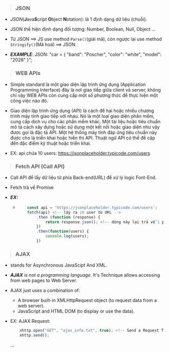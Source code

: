 >### JSON

- *JSON*(**J**ava**S**cript **O**bject **N**otation): là 1 định dạng dữ liệu (chuỗi).
- JSON thể hiện định dạng đối tượng: Number, Boolean, Null, Object ...
- Từ JSON ==> JS use method `Parse()`(giải mã), còn ngược lại use method `Stringify()`(Mã hoá) ==> JSON.

- ***EXAMPLE***: JSON: "car = {
    "band": "Poscher",
    "color": "white",
    "model": "2028"
}";

>### WEB APIs

- Simple standard là một giao diện lập trình ứng dụng (Application Programming Interface) đây là nơi giao tiếp giữa client và server, không chỉ vậy WEB APIs còn cung cấp một số phương thức để thực hiện một công việc nào đó.

- Giao diện lập trình ứng dụng (API) là cách để hai hoặc nhiều chương trình máy tính giao tiếp với nhau. Nó là một loại giao diện phần mềm, cung cấp dịch vụ cho các phần mềm khác. Một tài liệu hoặc tiêu chuẩn mô tả cách xây dựng hoặc sử dụng một kết nối hoặc giao diện như vậy được gọi là đặc tả API. Một hệ thống máy tính đáp ứng tiêu chuẩn này được cho là triển khai hoặc hiển thị API. Thuật ngữ API có thể đề cập đến đặc điểm kỹ thuật hoặc triển khai.

- EX: api chứa 10 users: <https://jsonplaceholder.typicode.com/users>

>### Fetch API (Call API)

- Call API để lấy dữ liệu từ phía Back-end(URL) để xứ lý logic Font-End.
- Fetch trả về Promise

- ***EX:***

  - ```Javascript
        const api = 'https://jsonplaceholder.typicode.com/users';
        fetch(api) <!-- lấy ra 10 user từ URL -->
            .then (function (response) {
                return response.json(); <!-- dòng này lại trả về 1 promise do response.json() cho nên phải xử lý promise bước nữa. -->
            })
            .then(function(users) {
                console.log(users);
            })
    ```


>### AJAX 

- stands for Asynchronous JavaScipt And XML.
- ***AJAX*** *is not a programming language*. It's Technique allows accessing from web pages to Web Server.
- AJAX just uses a combination of:
  - A browser built-in XMLHttpRequest object (to request data from a web server).
  - JavaScript and HTML DOM (to display or use the data).

- EX: AJAX Request:

    ```Javascript
        xhttp.open("GET", "ajax_info.txt", true); <!-- Send a Request To a Server -->
        xhttp.send();
    ```

    ...
